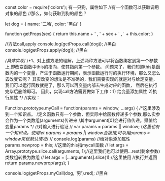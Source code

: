 

const color = require('colors');
有一只狗，属性如下
//有一个函数可以获取调用对象的颜色
//那么，如何获取到狗的颜色？


let dog = {
	name: '二哈',
	color: '黑白'
}

function getProps(sex) {
	return this.name + ' , ' + sex + ' , ' + this.color;
}

//方法call,apply
console.log(getProps.call(dog)); //黑白
console.log(getProps.apply(dog)); //黑白

/*具体实现*/
/*1、对上述方法的理解，上述两种方法可以将函数绑定到第一个参数上,即改变函数中this的指向，使其指向第一个参数。
问题来了，我们知道this是函数内的一个变量，产生于函数运行期间，表示函数运行时的执行环境，那么又怎么去改变它呢？
其实改变的想法是不准确的，我们需要实现的就是对与给定变量，我们可以运行函数就是了，那么可以再变量内部去生成对应的函数，
然后在执行完毕后删除即可。
因此，实现call方法需要做如下工作：1) 给变量添加属性 2)执行属性
*/
//实现：

Function.prototype.myCall = function(params = window, ...args) {
	/*这里涉及到一个知识点。
	/定义函数只有一个参数，但实际中给函数传递多个参数,那么实参会作为一个类数组(arguments)传进来
	/其中argument[0]会进行值传递，赋值给变量params
	*/
	//对输入进行验证
	// var params = params || window; /*这里也有一个知识点。使用let params = params || window会报错,可以用params = window来做默认情况*/
	// console.log(params)
	//给对象添加属性
	params.newprop = this; //这里的this指mycall函数
	// let args = Array.prototype.slice.call(arguments, 1);//这里我们也可以使用...rest(剩余参数)类数组转换为数组
	// let args = [...arguments].slice(1);//这里使用
	//执行并返回
	return params.newprop(args);
}

console.log(getProps.myCall(dog, '男').red); //黑白